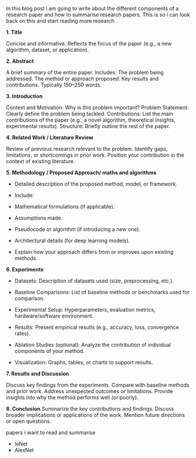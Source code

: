 In this blog post i am going to write about the different components of a research paper and how to summarise research papers. 
This is so i can look back on this and start reading more research . 

**1. Title**

Concise and informative.
Reflects the focus of the paper (e.g., a new algorithm, dataset, or application).

**2. Abstract**

A brief summary of the entire paper.
Includes:
The problem being addressed.
The method or approach proposed.
Key results and contributions.
Typically 150–250 words.

**3. Introduction**

Context and Motivation: Why is this problem important?
Problem Statement: Clearly define the problem being tackled.
Contributions: List the main contributions of the paper (e.g., a novel algorithm, theoretical insights, experimental results).
Structure: Briefly outline the rest of the paper.

**4. Related Work / Literature Review**

Review of previous research relevant to the problem.
Identify gaps, limitations, or shortcomings in prior work.
Position your contribution in the context of existing literature.

**5. Methodology / Proposed Approach/ maths and algorithms** 

- Detailed description of the proposed method, model, or framework.
  
- Include:
  
- Mathematical formulations (if applicable).
  
- Assumptions made.
  
- Pseudocode or algorithm (if introducing a new one).
  
- Architectural details (for deep learning models).
  
- Explain how your approach differs from or improves upon existing methods.

**6. Experiments**

- Datasets: Description of datasets used (size, preprocessing, etc.).

- Baseline Comparisons: List of baseline methods or benchmarks used for comparison.

- Experimental Setup: Hyperparameters, evaluation metrics, hardware/software environment.

- Results: Present empirical results (e.g., accuracy, loss, convergence rates).

- Ablation Studies (optional): Analyze the contribution of individual components of your method.

- Visualization: Graphs, tables, or charts to support results.

**7. Results and Discussion**

Discuss key findings from the experiments.
Compare with baseline methods and prior work.
Address unexpected outcomes or limitations.
Provide insights into why the method performs well (or poorly).

**8. Conclusion**
Summarize the key contributions and findings.
Discuss broader implications or applications of the work.
Mention future directions or open questions.



papers i want to read and summarise 
- leNet 
- AlexNet
